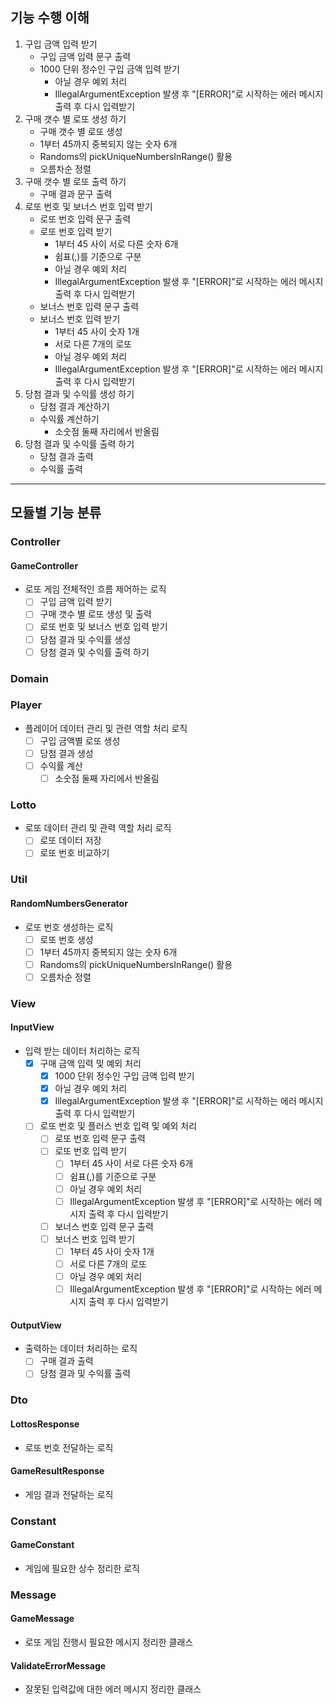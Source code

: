 ## 기능 수행 이해
1. 구입 금액 입력 받기
   - 구입 금액 입력 문구 출력
   - 1000 단위 정수인 구입 금액 입력 받기
     - 아닐 경우 예외 처리
     - IllegalArgumentException 발생 후 "[ERROR]"로 시작하는 에러 메시지 출력 후 다시 입력받기
2. 구매 갯수 별 로또 생성 하기
   - 구매 갯수 별 로또 생성
   - 1부터 45까지 중복되지 않는 숫자 6개
   - Randoms의 pickUniqueNumbersInRange() 활용
   - 오름차순 정렬
3. 구매 갯수 별 로또 출력 하기
   - 구매 결과 문구 출력
4. 로또 번호 및 보너스 번호 입력 받기
    - 로또 번호 입력 문구 출력
    - 로또 번호 입력 받기
      - 1부터 45 사이 서로 다른 숫자 6개
      - 쉼표(,)를 기준으로 구분
      - 아닐 경우 예외 처리
      - IllegalArgumentException 발생 후 "[ERROR]"로 시작하는 에러 메시지 출력 후 다시 입력받기
    - 보너스 번호 입력 문구 출력
    - 보너스 번호 입력 받기
      - 1부터 45 사이 숫자 1개
      - 서로 다른 7개의 로또
      - 아닐 경우 예외 처리
      - IllegalArgumentException 발생 후 "[ERROR]"로 시작하는 에러 메시지 출력 후 다시 입력받기
5. 당첨 결과 및 수익률 생성 하기
   - 당첨 결과 계산하기
   - 수익률 계산하기
     - 소숫점 둘째 자리에서 반올림
6. 당첨 결과 및 수익률 출력 하기
   - 당첨 결과 출력
   - 수익률 출력
--- 
## 모듈별 기능 분류
### Controller
#### GameController
- 로또 게임 전체적인 흐름 제어하는 로직
   - [ ] 구입 금액 입력 받기
   - [ ] 구매 갯수 별 로또 생성 및 출력
   - [ ] 로또 번호 및 보너스 번호 입력 받기
   - [ ] 당첨 결과 및 수익률 생성 
   - [ ] 당첨 결과 및 수익률 출력 하기
  
### Domain
### Player
- 플레이어 데이터 관리 및 관련 역할 처리 로직
  - [ ] 구입 금액별 로또 생성
  - [ ] 당첨 결과 생성
  - [ ] 수익률 계산
    - [ ] 소숫점 둘째 자리에서 반올림
### Lotto
- 로또 데이터 관리 및 관력 역할 처리 로직
  - [ ] 로또 데이터 저장
  - [ ] 로또 번호 비교하기

### Util
#### RandomNumbersGenerator
- 로또 번호 생성하는 로직
  - [ ] 로또 번호 생성
  - [ ] 1부터 45까지 중복되지 않는 숫자 6개
  - [ ] Randoms의 pickUniqueNumbersInRange() 활용
  - [ ] 오름차순 정렬
  
### View
#### InputView
- 입력 받는 데이터 처리하는 로직
  - [x] 구매 금액 입력 및 예외 처리
    - [x] 1000 단위 정수인 구입 금액 입력 받기
    - [x] 아닐 경우 예외 처리
    - [x] IllegalArgumentException 발생 후 "[ERROR]"로 시작하는 에러 메시지 출력 후 다시 입력받기
  - [ ] 로또 번호 및 플러스 번호 입력 및 예외 처리
    - [ ] 로또 번호 입력 문구 출력
    - [ ] 로또 번호 입력 받기
        - [ ] 1부터 45 사이 서로 다른 숫자 6개
        - [ ] 쉼표(,)를 기준으로 구분
        - [ ] 아닐 경우 예외 처리
        - [ ] IllegalArgumentException 발생 후 "[ERROR]"로 시작하는 에러 메시지 출력 후 다시 입력받기
    - [ ] 보너스 번호 입력 문구 출력
    - [ ] 보너스 번호 입력 받기
        - [ ] 1부터 45 사이 숫자 1개
        - [ ] 서로 다른 7개의 로또
        - [ ] 아닐 경우 예외 처리
        - [ ] IllegalArgumentException 발생 후 "[ERROR]"로 시작하는 에러 메시지 출력 후 다시 입력받기
#### OutputView
- 출력하는 데이터 처리하는 로직
  - [ ] 구매 결과 출력
  - [ ] 당첨 결과 및 수익률 출력
  
### Dto
#### LottosResponse
- 로또 번호 전달하는 로직
#### GameResultResponse
- 게임 결과 전달하는 로직

### Constant
#### GameConstant
- 게임에 필요한 상수 정리한 로직

### Message
#### GameMessage
- 로또 게임 진행시 필요한 메시지 정리한 클래스
#### ValidateErrorMessage
- 잘못된 입력값에 대한 에러 메시지 정리한 클래스 
